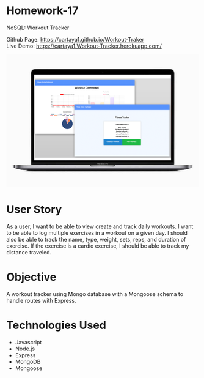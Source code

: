 # Homework-17
NoSQL: Workout Tracker

Github Page: https://cartaya1.github.io/Workout-Traker </br>
Live Demo: https://cartaya1.Workout-Tracker.herokuapp.com/</br>

![fitnesstracker](./public/sample.png)

# User Story
As a user, I want to be able to view create and track daily workouts. I want to be able to log multiple exercises in a workout on a given day. I should also be able to track the name, type, weight, sets, reps, and duration of exercise. If the exercise is a cardio exercise, I should be able to track my distance traveled.

# Objective
A workout tracker using Mongo database with a Mongoose schema to handle routes with Express.

# Technologies Used
* Javascript
* Node.js
* Express
* MongoDB
* Mongoose
